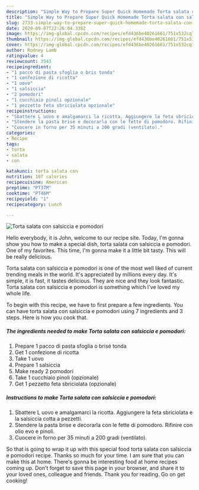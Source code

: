 ```yaml
---
description: "Simple Way to Prepare Super Quick Homemade Torta salata con salsiccia e pomodori"
title: "Simple Way to Prepare Super Quick Homemade Torta salata con salsiccia e pomodori"
slug: 2733-simple-way-to-prepare-super-quick-homemade-torta-salata-con-salsiccia-e-pomodori
date: 2020-09-07T22:26:04.338Z
image: https://img-global.cpcdn.com/recipes/efd436be40261661/751x532cq70/torta-salata-con-salsiccia-e-pomodori-recipe-main-photo.jpg
thumbnail: https://img-global.cpcdn.com/recipes/efd436be40261661/751x532cq70/torta-salata-con-salsiccia-e-pomodori-recipe-main-photo.jpg
cover: https://img-global.cpcdn.com/recipes/efd436be40261661/751x532cq70/torta-salata-con-salsiccia-e-pomodori-recipe-main-photo.jpg
author: Rodney Lamb
ratingvalue: 4
reviewcount: 3543
recipeingredient:
- "1 pacco di pasta sfoglia o bris tonda"
- "1 confezione di ricotta"
- "1 uovo"
- "1 salsiccia"
- "2 pomodori"
- "1 cucchiaio pinoli opzionale"
- "1 pezzetto feta sbriciolata opzionale"
recipeinstructions:
- "Sbattere L uovo e amalgamarci la ricotta. Aggiungere la feta sbriciolata e la salsiccia cotta a pezzetti."
- "Stendere la pasta brise e decorarla con le fette di pomodoro. Rifinire con olio evo e pinoli."
- "Cuocere in forno per 35 minuti a 200 gradi (ventilato)."
categories:
- Recipe
tags:
- torta
- salata
- con

katakunci: torta salata con 
nutrition: 107 calories
recipecuisine: American
preptime: "PT37M"
cooktime: "PT46M"
recipeyield: "1"
recipecategory: Lunch

---
```



![Torta salata con salsiccia e pomodori](https://img-global.cpcdn.com/recipes/efd436be40261661/751x532cq70/torta-salata-con-salsiccia-e-pomodori-recipe-main-photo.jpg)

Hello everybody, it is John, welcome to our recipe site. Today, I'm gonna show you how to make a special dish, torta salata con salsiccia e pomodori. One of my favorites. This time, I'm gonna make it a little bit tasty. This will be really delicious.



Torta salata con salsiccia e pomodori is one of the most well liked of current trending meals in the world. It's appreciated by millions every day. It's simple, it is fast, it tastes delicious. They are nice and they look fantastic. Torta salata con salsiccia e pomodori is something which I've loved my whole life.


To begin with this recipe, we have to first prepare a few ingredients. You can have torta salata con salsiccia e pomodori using 7 ingredients and 3 steps. Here is how you cook that.

<!--inarticleads1-->

##### The ingredients needed to make Torta salata con salsiccia e pomodori:

1. Prepare 1 pacco di pasta sfoglia o brisé tonda
1. Get 1 confezione di ricotta
1. Take 1 uovo
1. Prepare 1 salsiccia
1. Make ready 2 pomodori
1. Take 1 cucchiaio pinoli (opzionale)
1. Get 1 pezzetto feta sbriciolata (opzionale)




<!--inarticleads2-->

##### Instructions to make Torta salata con salsiccia e pomodori:

1. Sbattere L uovo e amalgamarci la ricotta. Aggiungere la feta sbriciolata e la salsiccia cotta a pezzetti.
1. Stendere la pasta brise e decorarla con le fette di pomodoro. Rifinire con olio evo e pinoli.
1. Cuocere in forno per 35 minuti a 200 gradi (ventilato).




So that is going to wrap it up with this special food torta salata con salsiccia e pomodori recipe. Thanks so much for your time. I am sure that you can make this at home. There's gonna be interesting food at home recipes coming up. Don't forget to save this page in your browser, and share it to your loved ones, colleague and friends. Thank you for reading. Go on get cooking!
